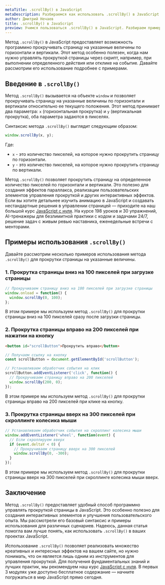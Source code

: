 ```yaml
---
metaTitle: .scrollBy() в JavaScript
metaDescription: Разбираемся как использовать .scrollBy() в JavaScript
author: Дмитрий Нечаев
title: .scrollBy() в JavaScript
preview: Учимся пользоваться .scrollBy() в JavaScript. Разбираем примеры использования
---
```


Метод `.scrollBy()` в JavaScript предоставляет возможность программно прокручивать страницу на указанные величины по горизонтали и вертикали. Этот метод особенно полезен, когда нам нужно управлять прокруткой страницы через скрипт, например, при выполнении определенного действия или отклике на событие. Давайте рассмотрим его использование подробнее с примерами.

## Введение в `.scrollBy()`

Метод `.scrollBy()` вызывается на объекте `window` и позволяет прокручивать страницу на указанные величины по горизонтали и вертикали относительно ее текущего положения. Этот метод принимает два параметра: `x` (горизонтальная прокрутка) и `y` (вертикальная прокрутка), оба параметра задаются в пикселях.

Синтаксис метода `.scrollBy()` выглядит следующим образом:

```jsx
window.scrollBy(x, y);

```

Где:

- `x` - это количество пикселей, на которое нужно прокрутить страницу по горизонтали.
- `y` - это количество пикселей, на которое нужно прокрутить страницу по вертикали.

Метод `.scrollBy()` позволяет прокрутить страницу на определенное количество пикселей по горизонтали и вертикали. Это полезно для создания эффектов параллакса, реализации пользовательских элементов управления прокруткой и других интерактивных эффектов. Если вы хотите детальнее изучить анимацию в JavaScript и создавать нестандартные решения в управлении страницей — приходите на наш большой курс [JavaScript с нуля](https://purpleschool.ru/course/javascript-basics?utm_source=knowledgebase&utm_medium=text&utm_campaign=scrollBy-v-javascript). На курсе 198 уроков и 30 упражнений, AI-тренажеры для безлимитной практики с кодом и задачами 24/7, решение задач с живым ревью наставника, еженедельные встречи с менторами.

## Примеры использования `.scrollBy()`

Давайте рассмотрим несколько примеров использования метода `.scrollBy()` для прокрутки страницы на указанные величины.

### 1. Прокрутка страницы вниз на 100 пикселей при загрузке страницы

```jsx
// Прокручиваем страницу вниз на 100 пикселей при загрузке страницы
window.onload = function() {
  window.scrollBy(0, 100);
};

```

В этом примере мы используем метод `.scrollBy()` для прокрутки страницы вниз на 100 пикселей сразу после загрузки страницы.

### 2. Прокрутка страницы вправо на 200 пикселей при нажатии на кнопку

```html
<button id="scrollButton">Прокрутить вправо</button>

```

```jsx
// Получаем ссылку на кнопку
const scrollButton = document.getElementById('scrollButton');

// Устанавливаем обработчик события на клик
scrollButton.addEventListener('click', function() {
  // Прокручиваем страницу вправо на 200 пикселей
  window.scrollBy(200, 0);
});

```

В этом примере мы используем метод `.scrollBy()` для прокрутки страницы вправо на 200 пикселей при клике на кнопку.

### 3. Прокрутка страницы вверх на 300 пикселей при скроллинге колесика мыши

```jsx
// Устанавливаем обработчик события на скроллинг колесика мыши
window.addEventListener('wheel', function(event) {
  // Если скроллируем вверх
  if (event.deltaY < 0) {
    // Прокручиваем страницу вверх на 300 пикселей
    window.scrollBy(0, -300);
  }
});

```

В этом примере мы используем метод `.scrollBy()` для прокрутки страницы вверх на 300 пикселей при скроллинге колесика мыши вверх.

## Заключение

Метод `.scrollBy()` предоставляет удобный способ программно управлять прокруткой страницы в JavaScript. Это особенно полезно для создания интерактивных элементов и улучшения пользовательского опыта. Мы рассмотрели его базовый синтаксис и примеры использования для различных сценариев. Надеюсь, данная статья помогла вам лучше понять, как использовать `.scrollBy()` в ваших проектах JavaScript.

Использование `.scrollBy()` позволяет реализовать множество креативных и интересных эффектов на вашем сайте, но нужно понимать, что он является лишь одним из инструментов для управления прокруткой. Для получения фундаментальных знаний и лучших практик, мы рекомендуем наш курс [JavaScript с нуля](https://purpleschool.ru/course/javascript-basics?utm_source=knowledgebase&utm_medium=text&utm_campaign=scrollBy-v-javascript). В первых 3 модулях уже доступно бесплатное содержание — начните погружаться в мир JavaScript прямо сегодня.
